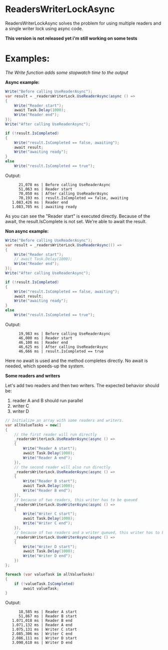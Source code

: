 # ReadersWriterLockAsync
ReadersWriterLockAsync solves the problem for using multiple readers and a single writer lock using async code.

**This version is not released yet i'm still working on some tests**

# Examples:

*The Write function adds some stopwatch time to the output*

**Async example:**

```csharp
Write("Before calling UseReaderAsync");
var result = _readersWriterLock.UseReaderAsync(async () =>
{
    Write("Reader start");
    await Task.Delay(1000);
    Write("Reader end");
});
Write("After calling UseReaderAsync");

if (!result.IsCompleted)
{
    Write("result.IsCompleted == false, awaiting");
    await result;
    Write("awaiting ready");
}
else
    Write("result.IsCompleted == true");
```
Output:
```
      21,078 ms | Before calling UseReaderAsync
      51,063 ms | Reader start
      70,050 ms | After calling UseReaderAsync
      70,193 ms | result.IsCompleted == false, awaiting
   1.083,426 ms | Reader end
   1.083,705 ms | awaiting ready
```
   
As you can see the "Reader start" is executed directly. Because of the await, the result.IsComplete is not set. We're able to await the result.
 
**Non async example:**

```csharp
Write("Before calling UseReaderAsync");
var result = _readersWriterLock.UseReaderAsync(() =>
{
    Write("Reader start");
    // await Task.Delay(1000);
    Write("Reader end");
});
Write("After calling UseReaderAsync");

if (!result.IsCompleted)
{
    Write("result.IsCompleted == false, awaiting");
    await result;
    Write("awaiting ready");
}
else
    Write("result.IsCompleted == true");
```
Output:
```
      19,983 ms | Before calling UseReaderAsync
      46,000 ms | Reader start
      46,100 ms | Reader end
      46,625 ms | After calling UseReaderAsync
      46,666 ms | result.IsCompleted == true
```

Here no await is used and the method completes directly. No await is needed, which speeds-up the system.

**Some readers and writers**

Let's add two readers and then two writers. The expected behavior should be:
1) reader A and B should run parallel
2) writer C
3) writer D

```csharp
// Initialize an array with some readers and writers.
var allValueTasks = new[]
{
    // the first reader will run directly
    _readersWriterLock.UseReaderAsync(async () =>
    {
        Write("Reader A start");
        await Task.Delay(1000);
        Write("Reader A end");
    }),
    // the second reader will also run directly
    _readersWriterLock.UseReaderAsync(async () =>
    {
        Write("Reader B start");
        await Task.Delay(1000);
        Write("Reader B end");
    }),
    // because of two readers, this writer has to be queued
    _readersWriterLock.UseWriterAsync(async () =>
    {
        Write("Writer C start");
        await Task.Delay(1000);
        Write("Writer C end");
    }),
    // because of two readers and a writer queued, this writer has to be queued also
    _readersWriterLock.UseWriterAsync(async () =>
    {
        Write("Writer D start");
        await Task.Delay(1000);
        Write("Writer D end");
    })
};

foreach (var valueTask in allValueTasks)
{
    if (!valueTask.IsCompleted)
        await valueTask;
}
```
Output:
```
      18,585 ms | Reader A start
      51,867 ms | Reader B start
   1.071,018 ms | Reader B end
   1.071,132 ms | Reader A end
   1.075,131 ms | Writer C start
   2.085,306 ms | Writer C end
   2.086,111 ms | Writer D start
   3.090,610 ms | Writer D end
```
